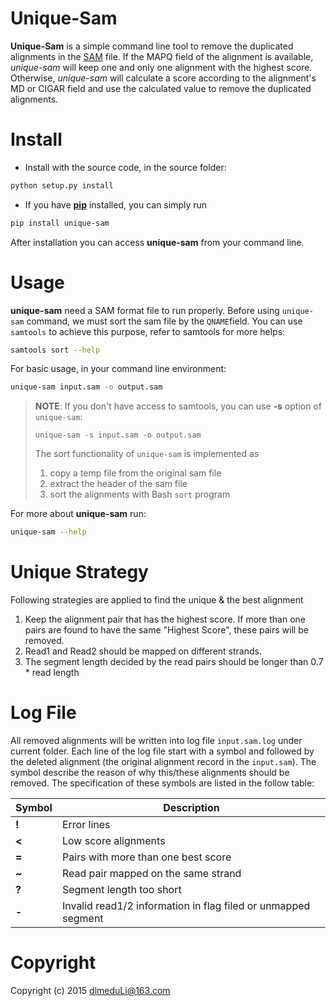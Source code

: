 Unique-Sam
==========

**Unique-Sam** is a simple command line tool to remove the duplicated alignments in the [SAM](https://github.com/samtools/hts-specs) file. If the MAPQ field of the alignment is available, *unique-sam* will keep one and only one alignment with the highest score. Otherwise, *unique-sam* will calculate a score according to the alignment's MD or CIGAR field and use the calculated value to remove the duplicated alignments.

Install
=====
- Install with the source code, in the source folder:
```bash
python setup.py install
```

- If you have [**pip**](https://pip.pypa.io/en/latest/index.html) installed, you can simply run 
```bash
pip install unique-sam
``` 
After installation you can access **unique-sam** from your command line.

Usage
=====
**unique-sam** need a SAM format file to run properly. Before using `unique-sam` command, we must sort the sam file by the `QNAME`field. You can use `samtools` to achieve this purpose, refer to samtools for more helps:
```bash
samtools sort --help
```
For basic usage, in your command line environment:
```bash
unique-sam input.sam -o output.sam
```
> **NOTE**: If you don't have access to samtools, you can use **-s** option of `unique-sam`:
> ```shell
> unique-sam -s input.sam -o output.sam
> ```
> The sort functionality of `unique-sam` is implemented as
> 
> 1. copy a temp file from the original sam file
> 2. extract the header of the sam file
> 3. sort the alignments with Bash `sort` program 

For more about **unique-sam** run:
```bash
unique-sam --help
```

Unique Strategy
=============

Following strategies are applied to find the unique & the best alignment

1. Keep the alignment pair that has the highest score. If more than one pairs are found to have the same "Highest Score", these pairs will be removed. 
2. Read1 and Read2 should be mapped on different strands.
3. The segment length decided by the read pairs should be longer than 0.7 * read length

Log File
=============

All removed alignments will be written into log file `input.sam.log` under current folder. Each line of the log file start with a symbol and followed by the deleted alignment (the original alignment record in the `input.sam`). The symbol describe the reason of why this/these alignments should be removed. The specification of these symbols are listed in the follow table:

| Symbol | Description |
| ------ | ----------- |
| **!** | Error lines |
| **<** | Low score alignments |
| **=** | Pairs with more than one best score |
| **~** | Read pair mapped on the same strand |
| **?** | Segment length too short |
| **-** | Invalid read1/2 information in flag filed or unmapped segment |
 
Copyright
========
Copyright (c) 2015 [dlmeduLi@163.com](mailto:dlmeduLi@163.com)


